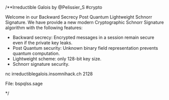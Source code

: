 /**Irreductible Galois
by @Pelissier_S
#crypto

Welcome in our Backward Secrecy Post Quantum Lightweight Schnorr Signature. We have provide a new modern Cryptographic Schnorr Signature algorithm with the following features:

* Backward secrecy: Encrypted messages in a session remain secure even
if the private key leaks.
* Post Quantum security: Unknown binary field representation prevents
quantum computation.
* Lightweight scheme: only 128-bit key size.
* Schnorr signature security.

nc irreductiblegalois.insomnihack.ch 2128

File: bspqlss.sage

*/
